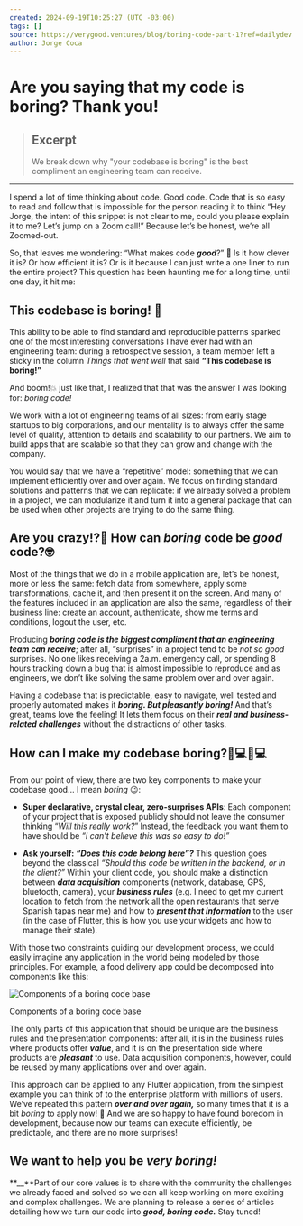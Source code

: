 ```yaml
---
created: 2024-09-19T10:25:27 (UTC -03:00)
tags: []
source: https://verygood.ventures/blog/boring-code-part-1?ref=dailydev
author: Jorge Coca
---
```


# Are you saying that my code is boring? Thank you!

> ## Excerpt
> We break down why "your codebase is boring" is the best compliment an engineering team can receive.

---
  
I spend a lot of time thinking about code. Good code. Code that is so easy to read and follow that is impossible for the person reading it to think “Hey Jorge, the intent of this snippet is not clear to me, could you please explain it to me? Let’s jump on a Zoom call!” Because let’s be honest, we’re all Zoomed-out.   

So, that leaves me wondering: “What makes code **_good_**?” 🤔 Is it how clever it is? Or how efficient it is? Or is it because I can just write a one liner to run the entire project? This question has been haunting me for a long time, until one day, it hit me:

## **This codebase is boring! 💯**

This ability to be able to find standard and reproducible patterns sparked one of the most interesting conversations I have ever had with an engineering team: during a retrospective session, a team member left a sticky in the column _Things that went well_ that said **“This codebase is boring!”** 

And boom!💥 just like that, I realized that that was the answer I was looking for: _boring code!_

We work with a lot of engineering teams of all sizes: from early stage startups to big corporations, and our mentality is to always offer the same level of quality, attention to details and scalability to our partners. We aim to build apps that are scalable so that they can grow and change with the company.

You would say that we have a “repetitive” model: something that we can implement efficiently over and over again. We focus on finding standard solutions and patterns that we can replicate: if we already solved a problem in a project, we can modularize it and turn it into a general package that can be used when other projects are trying to do the same thing.  

## **Are you crazy!?🤪 How can _boring_ code be _good_ code?🤓**

Most of the things that we do in a mobile application are, let’s be honest, more or less the same: fetch data from somewhere, apply some transformations, cache it, and then present it on the screen. And many of the features included in an application are also the same, regardless of their business line: create an account, authenticate, show me terms and conditions, logout the user, etc. 

Producing **_boring code is the biggest compliment that an engineering team can receive_**; after all, “surprises” in a project tend to be _not so good_ surprises. No one likes receiving a 2a.m. emergency call, or spending 8 hours tracking down a bug that is almost impossible to reproduce and as engineers, we don’t like solving the same problem over and over again. 

Having a codebase that is predictable, easy to navigate, well tested and properly automated makes it **_boring. But pleasantly boring!_** And that’s great, teams love the feeling! It lets them focus on their **_real and business-related challenges_** without the distractions of other tasks.  

## **How can I make my codebase boring?👩💻👨💻**

From our point of view, there are two key components to make your codebase good… I mean _boring_ 😉:  

-   **Super declarative, crystal clear, zero-surprises APIs**: Each component of your project that is exposed publicly should not leave the consumer thinking “_Will this really work?_” Instead, the feedback you want them to have should be _“I can’t believe this was so easy to do!”_  
    

-   **Ask yourself: _“Does this code belong here”?_** This question goes beyond the classical _“Should this code be written in the backend, or in the client?”_ Within your client code, you should make a distinction between **_data acquisition_** components (network, database, GPS, bluetooth, camera), your **_business rules_** (e.g. I need to get my current location to fetch from the network all the open restaurants that serve Spanish tapas near me) and how to **_present that information_** to the user (in the case of Flutter, this is how you use your widgets and how to manage their state).  
    

With those two constraints guiding our development process, we could easily imagine any application in the world being modeled by those principles. For example, a food delivery app could be decomposed into components like this:



![Components of a boring code base](https://cdn.prod.website-files.com/5ee12d8e99cde2e20255c16c/5f4e7b8aa58b7eb9ecc147a7_image2.png)

Components of a boring code base

The only parts of this application that should be unique are the business rules and the presentation components: after all, it is in the business rules where products offer **_value_**, and it is on the presentation side where products are **_pleasant_** to use. Data acquisition components, however, could be reused by many applications over and over again. 

This approach can be applied to any Flutter application, from the simplest example you can think of to the enterprise platform with millions of users. We’ve repeated this pattern **_over and over again,_** so many times that it is a bit _boring_ to apply now! 🥳 And we are so happy to have found boredom in development, because now our teams can execute efficiently, be predictable, and there are no more surprises!

## **We want to help you be _very_ _boring!_**

**__**Part of our core values is to share with the community the challenges we already faced and solved so we can all keep working on more exciting and complex challenges. We are planning to release a series of articles detailing how we turn our code into **_good, boring code._** Stay tuned!
